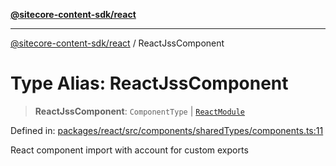 [**@sitecore-content-sdk/react**](../README.md)

***

[@sitecore-content-sdk/react](../README.md) / ReactJssComponent

# Type Alias: ReactJssComponent

> **ReactJssComponent**: `ComponentType` \| [`ReactModule`](ReactModule.md)

Defined in: [packages/react/src/components/sharedTypes/components.ts:11](https://github.com/Sitecore/content-sdk/blob/0f8983961033e3434ebcac616164ddf8d484be81/packages/react/src/components/sharedTypes/components.ts#L11)

React component import with account for custom exports
